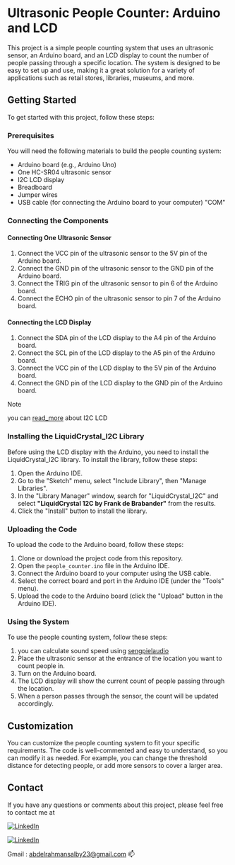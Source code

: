 # Ultrasonic People Counter: Arduino and LCD

This project is a simple people counting system that uses an ultrasonic sensor, an Arduino board, and an LCD display to count the number of people passing through a specific location. The system is designed to be easy to set up and use, making it a great solution for a variety of applications such as retail stores, libraries, museums, and more.

## Getting Started

To get started with this project, follow these steps:

### Prerequisites

You will need the following materials to build the people counting system:

- Arduino board (e.g., Arduino Uno)
- One HC-SR04 ultrasonic sensor
- I2C LCD display
- Breadboard
- Jumper wires
- USB cable (for connecting the Arduino board to your computer) "COM"

### Connecting the Components

#### Connecting One Ultrasonic Sensor

1. Connect the VCC pin of the ultrasonic sensor to the 5V pin of the Arduino board.
2. Connect the GND pin of the ultrasonic sensor to the GND pin of the Arduino board.
3. Connect the TRIG pin of the ultrasonic sensor to pin 6 of the Arduino board.
4. Connect the ECHO pin of the ultrasonic sensor to pin 7 of the Arduino board.

#### Connecting the LCD Display

1. Connect the SDA pin of the LCD display to the A4 pin of the Arduino board.
2. Connect the SCL pin of the LCD display to the A5 pin of the Arduino board.
3. Connect the VCC pin of the LCD display to the 5V pin of the Arduino board.
4. Connect the GND pin of the LCD display to the GND pin of the Arduino board.
> [!NOTE]
> you can [read_more](https://lastminuteengineers.com/i2c-lcd-arduino-tutorial/) about I2C LCD

### Installing the LiquidCrystal_I2C Library

Before using the LCD display with the Arduino, you need to install the LiquidCrystal_I2C library. To install the library, follow these steps:

1. Open the Arduino IDE.
2. Go to the "Sketch" menu, select "Include Library", then "Manage Libraries".
3. In the "Library Manager" window, search for "LiquidCrystal_I2C" and select **"LiquidCrystal 12C by Frank
de Brabander"** from the results.
4. Click the "Install" button to install the library.

### Uploading the Code

To upload the code to the Arduino board, follow these steps:

1. Clone or download the project code from this repository.
2. Open the `people_counter.ino` file in the Arduino IDE.
3. Connect the Arduino board to your computer using the USB cable.
4. Select the correct board and port in the Arduino IDE (under the "Tools" menu).
5. Upload the code to the Arduino board (click the "Upload" button in the Arduino IDE).

### Using the System

To use the people counting system, follow these steps:

1. you can calculate sound speed using <a href="http://www.sengpielaudio.com/calculator-airpressure.htm">sengpielaudio</a>
2. Place the ultrasonic sensor at the entrance of the location you want to count people in.
3. Turn on the Arduino board.
4. The LCD display will show the current count of people passing through the location.
5. When a person passes through the sensor, the count will be updated accordingly.

## Customization

You can customize the people counting system to fit your specific requirements. The code is well-commented and easy to understand, so you can modify it as needed. For example, you can change the threshold distance for detecting people, or add more sensors to cover a larger area.

## Contact

If you have any questions or comments about this project, please feel free to contact me at 

<a href="http://wa.me/201061075354" target="_blank"><img alt="LinkedIn" src="https://img.shields.io/badge/whatsapp-128C7E.svg?style=for-the-badge&logo=whatsapp&logoColor=white" /></a> 

<a href="https://www.linkedin.com/in/abdelrahman-mohammed-814a9022a/" target="_blank"><img alt="LinkedIn" src="https://img.shields.io/badge/linkedin-0077b5.svg?style=for-the-badge&logo=linkedin&logoColor=white" /></a>

Gmail : abdelrahmansalby23@gmail.com 📫

